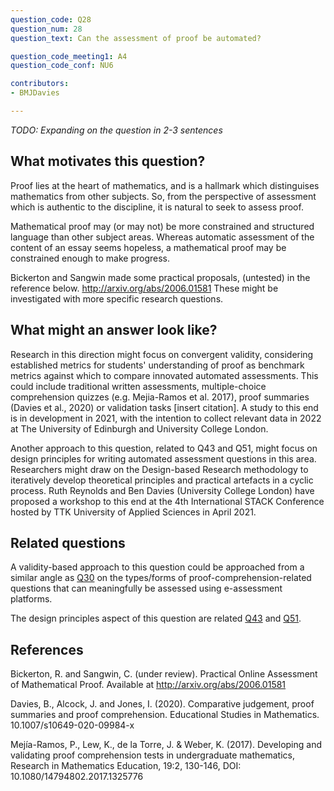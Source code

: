```yaml
---
question_code: Q28 
question_num: 28 
question_text: Can the assessment of proof be automated? 

question_code_meeting1: A4 
question_code_conf: NU6 

contributors: 
- BMJDavies

---
```

*TODO: Expanding on the question in 2-3 sentences*

## What motivates this question?

Proof lies at the heart of mathematics, and is a hallmark which distinguises mathematics from other subjects.
So, from the perspective of assessment which is authentic to the discipline, it is natural to seek to assess proof.

Mathematical proof may (or may not) be more constrained and structured language than other subject areas. Whereas automatic assessment of the content of an essay seems hopeless, a mathematical proof may be constrained enough to make progress.

Bickerton and Sangwin made some practical proposals, (untested) in the reference below. http://arxiv.org/abs/2006.01581
These might be investigated with more specific research questions.

## What might an answer look like?

Research in this direction might focus on convergent validity, considering established metrics for students' understanding of proof as benchmark metrics against which to compare innovated automated assessments. This could include traditional written assessments, multiple-choice comprehension quizzes (e.g. Mejia-Ramos et al. 2017), proof summaries (Davies et al., 2020) or validation tasks [insert citation]. A study to this end is in development in 2021, with the intention to collect relevant data in 2022 at The University of Edinburgh and University College London. 

Another approach to this question, related to Q43 and Q51, might focus on design principles for writing automated assessment questions in this area. Researchers might draw on the Design-based Research methodology to iteratively develop theoretical principles and practical artefacts in a cyclic process. Ruth Reynolds and Ben Davies (University College London) have proposed a workshop to this end at the 4th International STACK Conference hosted by TTK University of Applied Sciences in April 2021. 

## Related questions

A validity-based approach to this question could be approached from a similar angle as [Q30](Q30) on the types/forms of proof-comprehension-related questions that can meaningfully be assessed using e-assessment platforms. 

The design principles aspect of this question are related [Q43](Q43) and [Q51](Q51). 

## References

Bickerton, R. and Sangwin, C. (under review). Practical Online Assessment of Mathematical Proof. Available at http://arxiv.org/abs/2006.01581

Davies, B., Alcock, J. and Jones, I. (2020). Comparative judgement, proof summaries and proof comprehension. Educational Studies in Mathematics. 10.1007/s10649-020-09984-x

Mejía-Ramos, P., Lew, K., de la Torre, J. & Weber, K. (2017). Developing and validating proof comprehension tests in undergraduate mathematics, Research in Mathematics Education, 19:2, 130-146, DOI: 10.1080/14794802.2017.1325776
